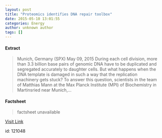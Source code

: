 ```yaml
---
layout: post
title: "Proteomics identifies DNA repair toolbox"
date: 2015-05-10 13:01:55
categories: Energy
author: unknown author
tags: []
---
```



#### Extract
>Munich, Germany (SPX) May 09, 2015 During each cell division, more than 3.3 billion base pairs of genomic DNA have to be duplicated and segregated accurately to daughter cells. But what happens when the DNA template is damaged in such a way that the replication machinery gets stuck? To answer this question, scientists in the team of Matthias Mann at the Max Planck Institute (MPI) of Biochemistry in Martinsried near Munich,...

#### Factsheet
>factsheet unavailable

[Visit Link](http://www.terradaily.com/reports/Proteomics_identifies_DNA_repair_toolbox_999.html)

id:  121048


